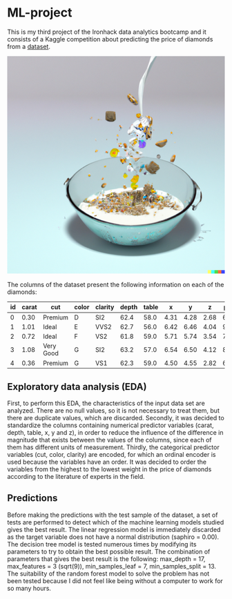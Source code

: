 # ML-project

This is my third project of the Ironhack data analytics bootcamp and it consists of a Kaggle competition about predicting the price of diamonds from a [dataset](https://www.kaggle.com/competitions/diamonds-datamad1022).

![diamond breakfast](/images/diamond-breakfast-1.png)

The columns of the dataset present the following information on each of the diamonds:

| id | carat | cut       | color | clarity | depth | table | x    | y    | z    | price |
|--- |-------|-----------|-------|---------|-------|-------|------|------|------|-------|
| 0  | 0.30  | Premium   | D     | SI2     | 62.4  | 58.0  | 4.31 | 4.28 | 2.68 | 6.353 |
| 1  | 1.01  | Ideal     | E     | VVS2    | 62.7  | 56.0  | 6.42 | 6.46 | 4.04 | 9.183 |
| 2  | 0.72  | Ideal     | F     | VS2     | 61.8  | 59.0  | 5.71 | 5.74 | 3.54 | 7.983 |
| 3  | 1.08  | Very Good | G     | SI2     | 63.2  | 57.0  | 6.54 | 6.50 | 4.12 | 8.371 |
| 4  | 0.36  | Premium   | G     | VS1     | 62.3  | 59.0  | 4.50 | 4.55 | 2.82 | 6.588 |

## Exploratory data analysis (EDA)

First, to perform this EDA, the characteristics of the input data set are analyzed. There are no null values, so it is not necessary to treat them, but there are duplicate values, which are discarded. Secondly, it was decided to standardize the columns containing numerical predictor variables (carat, depth, table, x, y and z), in order to reduce the influence of the difference in magnitude that exists between the values of the columns, since each of them has different units of measurement. Thirdly, the categorical predictor variables (cut, color, clarity) are encoded, for which an ordinal encoder is used because the variables have an order. It was decided to order the variables from the highest to the lowest weight in the price of diamonds according to the literature of experts in the field.

## Predictions

Before making the predictions with the test sample of the dataset, a set of tests are performed to detect which of the machine learning models studied gives the best result. The linear regression model is immediately discarded as the target variable does not have a normal distribution (saphiro = 0.00). The decision tree model is tested numerous times by modifying its parameters to try to obtain the best possible result. The combination of parameters that gives the best result is the following: max_depth = 17, max_features = 3 (sqrt(9)), min_samples_leaf = 7, min_samples_split = 13. The suitability of the random forest model to solve the problem has not been tested because I did not feel like being without a computer to work for so many hours.